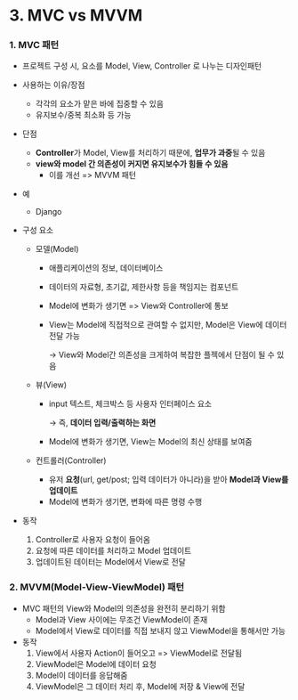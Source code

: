 # 3. MVC vs MVVM



### 1. MVC 패턴

* 프로젝트 구성 시, 요소를 Model, View, Controller 로 나누는 디자인패턴

* 사용하는 이유/장점
  * 각각의 요소가 맡은 바에 집중할 수 있음
  * 유지보수/중복 최소화 등 가능
  
* 단점
  * **Controller**가 Model, View를 처리하기 때문에, **업무가 과중**될 수 있음
  * **view와 model 간 의존성이 커지면 유지보수가 힘들 수 있음**
    * 이를 개선 => MVVM 패턴
  
* 예
  * Django

* 구성 요소

  * 모델(Model)

    * 애플리케이션의 정보, 데이터베이스

    * 데이터의 자료형, 초기값, 제한사항 등을 책임지는 컴포넌트

    * Model에 변화가 생기면 => View와 Controller에 통보

    * View는 Model에 직접적으로 관여할 수 없지만, Model은 View에 데이터 전달 가능

      →   View와 Model간 의존성을 크게하여 복잡한 플젝에서 단점이 될 수 있음

  * 뷰(View)

    * input 텍스트, 체크박스 등 사용자 인터페이스 요소

      →   즉, **데이터 입력/출력하는 화면**

    * Model에 변화가 생기면, View는 Model의 최신 상태를 보여줌

  * 컨트롤러(Controller)
    * 유저 **요청**(url, get/post; 입력 데이터가 아니라)을 받아 **Model과 View를 업데이트**
    * Model에 변화가 생기면, 변화에 따른 명령 수행
  
* 동작

  1. Controller로 사용자 요청이 들어옴
  2. 요청에 따른 데이터를 처리하고 Model 업데이트
  3. 업데이트된 데이터는 Model에서 View로 전달



### 2. MVVM(Model-View-ViewModel) 패턴

* MVC 패턴의 View와 Model의 의존성을 완전히 분리하기 위함
  * Model과 View 사이에는 무조건 ViewModel이 존재
  * Model에서 View로 데이터를 직접 보내지 않고 ViewModel을 통해서만 가능
* 동작
  1. View에서 사용자 Action이 들어오고 => ViewModel로 전달됨
  2. ViewModel은 Model에 데이터 요청
  3. Model이 데이터를 응답해줌
  4. ViewModel은 그 데이터 처리 후, Model에 저장 & View에 전달

